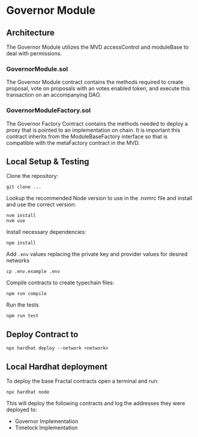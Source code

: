 # Governor Module

## Architecture

The Governor Module utilizes the MVD accessControl and moduleBase to deal with permissions. 


### GovernorModule.sol

The Governor Module contract contains the methods required to create proposal, vote on proposals with an votes enabled token, and execute this transaction on an accompanying DAO. 


### GovernorModuleFactory.sol

The Governor Factory Contract contains the methods needed to deploy a proxy that is pointed to an implementation on chain. It is important this contract inherits from the ModuleBaseFactory interface so that is compatible with the metaFactory contract in the MVD.

## Local Setup & Testing

Clone the repository:
```shell
git clone ...
```

Lookup the recommended Node version to use in the .nvmrc file and install and use the correct version:
```shell
nvm install 
nvm use
```

Install necessary dependencies:
```shell
npm install
```

Add `.env` values replacing the private key and provider values for desired networks
```shell
cp .env.example .env
```

Compile contracts to create typechain files:
```shell
npm run compile
```

Run the tests
```shell
npm run test
```

## Deploy Contract to <network>
```shell
npx hardhat deploy --network <network>
```


## Local Hardhat deployment

To deploy the base Fractal contracts open a terminal and run:
```shell
npx hardhat node
```
This will deploy the following contracts and log the addresses they were deployed to:
 - Governor Implementation
 - Timelock Implementation
